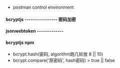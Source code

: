* postman control environment

#### bcryptjs  ---------------- 密码加密
#### jsonwebtoken ------------- 

#### bcryptjs npm
* bcrypt.hash(密码, algorithm跑几轮放 8 || 10)
* bcrypt.compare('原密码', hash密码) > true || false
